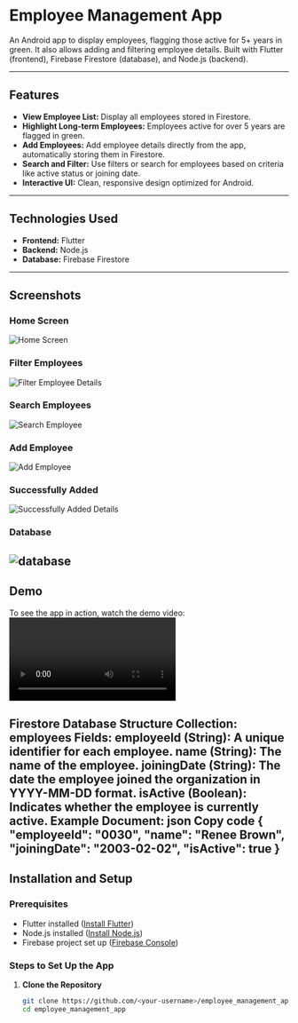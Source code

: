# Employee Management App

An Android app to display employees, flagging those active for 5+ years in green. It also allows adding and filtering employee details. Built with Flutter (frontend), Firebase Firestore (database), and Node.js (backend).

---

## Features
- **View Employee List:** Display all employees stored in Firestore.
- **Highlight Long-term Employees:** Employees active for over 5 years are flagged in green.
- **Add Employees:** Add employee details directly from the app, automatically storing them in Firestore.
- **Search and Filter:** Use filters or search for employees based on criteria like active status or joining date.
- **Interactive UI:** Clean, responsive design optimized for Android.

---

## Technologies Used
- **Frontend:** Flutter
- **Backend:** Node.js
- **Database:** Firebase Firestore

---

## Screenshots

### Home Screen
![Home Screen](assets/Screenshots/homescreen.png)

### Filter Employees
![Filter Employee Details](assets/Screenshots/filter.png)

### Search Employees
![Search Employee](assets/Screenshots/search.png)

### Add Employee
![Add Employee](assets/Screenshots/addemployee.png)

### Successfully Added
![Successfully Added Details](assets/Screenshots/successfullyadded.png)
### Database 
![database](assets/Screenshots/database.PNG)
---

## Demo
To see the app in action, watch the demo video:
![App Demo](assets/Screenshots/demo.mp4)










Firestore Database Structure
Collection: employees
Fields:
employeeId (String): A unique identifier for each employee.
name (String): The name of the employee.
joiningDate (String): The date the employee joined the organization in YYYY-MM-DD format.
isActive (Boolean): Indicates whether the employee is currently active.
Example Document:
json
Copy code
{
  "employeeId": "0030",
  "name": "Renee Brown",
  "joiningDate": "2003-02-02",
  "isActive": true
}
---

## Installation and Setup

### Prerequisites
- Flutter installed ([Install Flutter](https://flutter.dev/docs/get-started/install))
- Node.js installed ([Install Node.js](https://nodejs.org/))
- Firebase project set up ([Firebase Console](https://console.firebase.google.com))

### Steps to Set Up the App
1. **Clone the Repository**
   ```bash
   git clone https://github.com/<your-username>/employee_management_app.git
   cd employee_management_app


